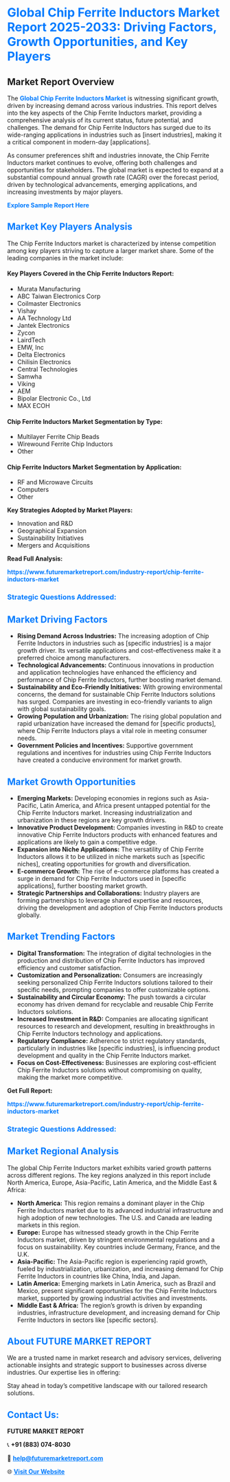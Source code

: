 <h1 style="color: #007BFF;">Global Chip Ferrite Inductors Market Report 2025-2033: Driving Factors, Growth Opportunities, and Key Players</h1>

<section id="overview">
<h2>Market Report Overview</h2>
<p>The <a href="https://www.futuremarketreport.com/industry-report/chip-ferrite-inductors-market" style="color: #007BFF; text-decoration: none;"><strong>Global Chip Ferrite Inductors Market</strong></a> is witnessing significant growth, driven by increasing demand across various industries. This report delves into the key aspects of the Chip Ferrite Inductors market, providing a comprehensive analysis of its current status, future potential, and challenges. The demand for Chip Ferrite Inductors has surged due to its wide-ranging applications in industries such as [insert industries], making it a critical component in modern-day [applications].</p>
<p>As consumer preferences shift and industries innovate, the Chip Ferrite Inductors market continues to evolve, offering both challenges and opportunities for stakeholders. The global market is expected to expand at a substantial compound annual growth rate (CAGR) over the forecast period, driven by technological advancements, emerging applications, and increasing investments by major players.</p>
</section>

<section id="overview">
<p><a href="https://www.futuremarketreport.com/request-sample/reportId=82183" style="color: #007BFF; text-decoration: none;"><strong>Explore Sample Report Here</strong></a></p>
</section>

<section id="key-players">
<h2 style="color: #007BFF;">Market Key Players Analysis</h2>
<p>The Chip Ferrite Inductors market is characterized by intense competition among key players striving to capture a larger market share. Some of the leading companies in the market include:</p>
<h4>Key Players Covered in the Chip Ferrite Inductors Report:</h4>
<ul><li>Murata Manufacturing</li><li>ABC Taiwan Electronics Corp</li><li>Coilmaster Electronics</li><li>Vishay</li><li>AA Technology Ltd</li><li>Jantek Electronics</li><li>Zycon</li><li>LairdTech</li><li>EMW, Inc</li><li>Delta Electronics</li><li>Chilisin Electronics</li><li>Central Technologies</li><li>Samwha</li><li>Viking</li><li>AEM</li><li>Bipolar Electronic Co., Ltd</li><li>MAX ECOH</li></ul>
<h4>Chip Ferrite Inductors Market Segmentation by Type:</h4>
<ul><li>Multilayer Ferrite Chip Beads</li><li>Wirewound Ferrite Chip Inductors</li><li>Other</li></ul>

<h4>Chip Ferrite Inductors Market Segmentation by Application:</h4>
<ul><li>RF and Microwave Circuits</li><li>Computers</li><li>Other</li></ul>
<p><strong>Key Strategies Adopted by Market Players:</strong></p>
<ul>
<li>Innovation and R&D</li>
<li>Geographical Expansion</li>
<li>Sustainability Initiatives</li>
<li>Mergers and Acquisitions</li>
</ul>
</section>

<section>
<p><strong>Read Full Analysis: </strong></p><a href="https://www.futuremarketreport.com/industry-report/chip-ferrite-inductors-market" style="color: #007BFF; text-decoration: none;"><strong>https://www.futuremarketreport.com/industry-report/chip-ferrite-inductors-market</strong></a>
<h3 style="color: #007BFF;">Strategic Questions Addressed:</h3>
</section>

<section id="driving-factors">
<h2 style="color: #007BFF;">Market Driving Factors</h2>
<ul>
<li><strong>Rising Demand Across Industries:</strong> The increasing adoption of Chip Ferrite Inductors in industries such as [specific industries] is a major growth driver. Its versatile applications and cost-effectiveness make it a preferred choice among manufacturers.</li>
<li><strong>Technological Advancements:</strong> Continuous innovations in production and application technologies have enhanced the efficiency and performance of Chip Ferrite Inductors, further boosting market demand.</li>
<li><strong>Sustainability and Eco-Friendly Initiatives:</strong> With growing environmental concerns, the demand for sustainable Chip Ferrite Inductors solutions has surged. Companies are investing in eco-friendly variants to align with global sustainability goals.</li>
<li><strong>Growing Population and Urbanization:</strong> The rising global population and rapid urbanization have increased the demand for [specific products], where Chip Ferrite Inductors plays a vital role in meeting consumer needs.</li>
<li><strong>Government Policies and Incentives:</strong> Supportive government regulations and incentives for industries using Chip Ferrite Inductors have created a conducive environment for market growth.</li>
</ul>
</section>

<section id="growth-opportunities">
<h2 style="color: #007BFF;">Market Growth Opportunities</h2>
<ul>
<li><strong>Emerging Markets:</strong> Developing economies in regions such as Asia-Pacific, Latin America, and Africa present untapped potential for the Chip Ferrite Inductors market. Increasing industrialization and urbanization in these regions are key growth drivers.</li>
<li><strong>Innovative Product Development:</strong> Companies investing in R&D to create innovative Chip Ferrite Inductors products with enhanced features and applications are likely to gain a competitive edge.</li>
<li><strong>Expansion into Niche Applications:</strong> The versatility of Chip Ferrite Inductors allows it to be utilized in niche markets such as [specific niches], creating opportunities for growth and diversification.</li>
<li><strong>E-commerce Growth:</strong> The rise of e-commerce platforms has created a surge in demand for Chip Ferrite Inductors used in [specific applications], further boosting market growth.</li>
<li><strong>Strategic Partnerships and Collaborations:</strong> Industry players are forming partnerships to leverage shared expertise and resources, driving the development and adoption of Chip Ferrite Inductors products globally.</li>
</ul>
</section>

<section id="trending-factors">
<h2 style="color: #007BFF;">Market Trending Factors</h2>
<ul>
<li><strong>Digital Transformation:</strong> The integration of digital technologies in the production and distribution of Chip Ferrite Inductors has improved efficiency and customer satisfaction.</li>
<li><strong>Customization and Personalization:</strong> Consumers are increasingly seeking personalized Chip Ferrite Inductors solutions tailored to their specific needs, prompting companies to offer customizable options.</li>
<li><strong>Sustainability and Circular Economy:</strong> The push towards a circular economy has driven demand for recyclable and reusable Chip Ferrite Inductors solutions.</li>
<li><strong>Increased Investment in R&D:</strong> Companies are allocating significant resources to research and development, resulting in breakthroughs in Chip Ferrite Inductors technology and applications.</li>
<li><strong>Regulatory Compliance:</strong> Adherence to strict regulatory standards, particularly in industries like [specific industries], is influencing product development and quality in the Chip Ferrite Inductors market.</li>
<li><strong>Focus on Cost-Effectiveness:</strong> Businesses are exploring cost-efficient Chip Ferrite Inductors solutions without compromising on quality, making the market more competitive.</li>
</ul>
</section>

<section>
<p><strong>Get Full Report: </strong></p><a href="https://www.futuremarketreport.com/industry-report/chip-ferrite-inductors-market" style="color: #007BFF; text-decoration: none;"><strong>https://www.futuremarketreport.com/industry-report/chip-ferrite-inductors-market</strong></a>
<h3 style="color: #007BFF;">Strategic Questions Addressed:</h3>
</section>


<section id="regional-analysis">
<h2 style="color: #007BFF;">Market Regional Analysis</h2>
<p>The global Chip Ferrite Inductors market exhibits varied growth patterns across different regions. The key regions analyzed in this report include North America, Europe, Asia-Pacific, Latin America, and the Middle East & Africa:</p>
<ul>
<li><strong>North America:</strong> This region remains a dominant player in the Chip Ferrite Inductors market due to its advanced industrial infrastructure and high adoption of new technologies. The U.S. and Canada are leading markets in this region.</li>
<li><strong>Europe:</strong> Europe has witnessed steady growth in the Chip Ferrite Inductors market, driven by stringent environmental regulations and a focus on sustainability. Key countries include Germany, France, and the U.K.</li>
<li><strong>Asia-Pacific:</strong> The Asia-Pacific region is experiencing rapid growth, fueled by industrialization, urbanization, and increasing demand for Chip Ferrite Inductors in countries like China, India, and Japan.</li>
<li><strong>Latin America:</strong> Emerging markets in Latin America, such as Brazil and Mexico, present significant opportunities for the Chip Ferrite Inductors market, supported by growing industrial activities and investments.</li>
<li><strong>Middle East & Africa:</strong> The region’s growth is driven by expanding industries, infrastructure development, and increasing demand for Chip Ferrite Inductors in sectors like [specific sectors].</li>
</ul>
</section>

<footer>
<h2 style="color: #007BFF;">About FUTURE MARKET REPORT</h2>
<p>We are a trusted name in market research and advisory services, delivering actionable insights and strategic support to businesses across diverse industries. Our expertise lies in offering:</p>

<p>Stay ahead in today’s competitive landscape with our tailored research solutions.</p>

<h2 style="color: #007BFF;">Contact Us:</h2>
<p><strong>FUTURE MARKET REPORT</strong></p>
<p>📞 <strong>+91 (883) 074-8030</strong></p>
<p>📧 <strong><a href="mailto:help@futuremarketreport.com" style="color: #007BFF;">help@futuremarketreport.com</a></strong></p>
<p>🌐 <strong><a href="https://www.futuremarketreport.com/" style="color: #007BFF;">Visit Our Website</a></strong></p>
</footer>